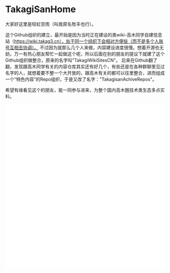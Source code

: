 # TakagiSanHome

大家好这里是轻虹空雨（叫我原名牧丰也行）。

这个Github组织的建立，最开始是因为当时正在建设的类wiki-高木同学自建信息站（https://wiki.takag3.cn），处于同一个组织下会相对方便些（而不是多个人账号互相去协调）。
不过因为就那么几个人来做，内容建设进度很慢。想着开源也无妨，万一有热心朋友帮忙一起做这个呢，所以后面在别的朋友的提议下就建了这个Github组织做整合，原来的名字叫"TakagiWikiSitesCN"。
后来在Github翻了翻，发现跟高木同学有关的内容仓库其实还有好几个，有些还是在各种群聊里见过名字的人，就想着要不整一个大开放的，跟高木有关的都可以往里整合，进而组成一个“特色内容”的Repo组织，于是又改了名字："TakagisanAchiveRepos"。

希望有缘看见这个的朋友，能一同参与进来，为整个国内高木圈技术类生态多点实料。

![Metrics](/github-metrics.svg)
